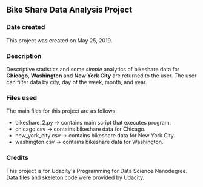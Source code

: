 ## Bike Share Data Analysis Project

### Date created
This project was created on May 25, 2019. 

### Description
Descriptive statistics and some _simple_ analytics of bikeshare data for **Chicago**, **Washington** and **New York City** are returned to the user. The user can filter data by city, day of the week, month, and year.

### Files used
The main files for this project are as follows:

- bikeshare_2.py -> contains main script that executes program.
- chicago.csv -> contains bikeshare data for Chicago.
- new_york_city.csv -> contains bikeshare data for New York City.
- washington.csv -> contains bikeshare data for Washington.

### Credits
This project is for Udacity's Programming for Data Science Nanodegree. Data files and skeleton code were provided by Udacity. 

